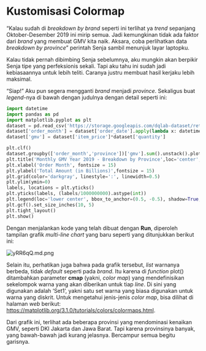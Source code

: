 # Kustomisasi Colormap

“Kalau sudah di _breakdown by brand_ seperti ini terlihat ya _trend_ sepanjang Oktober-Desember 2019 ini mirip semua. Jadi kemungkinan tidak ada faktor dari _brand_ yang membuat GMV kita naik. Aksara, coba perlihatkan data _breakdown by province_” perintah Senja sambil menunjuk layar laptopku.

Kalau tidak pernah dibimbing Senja sebelumnya, aku mungkin akan berpikir Senja tipe yang perfeksionis sekali. Tapi aku tahu ini sudah jadi kebiasaannya untuk lebih teliti. Caranya justru membuat hasil kerjaku lebih maksimal.

“Siap!” Aku pun segera mengganti _brand_ menjadi _province_. Sekaligus buat _legend_-nya di bawah dengan judulnya dengan detail seperti ini:

```python
import datetime
import pandas as pd
import matplotlib.pyplot as plt
dataset = pd.read_csv('https://storage.googleapis.com/dqlab-dataset/retail_raw_reduced.csv')
dataset['order_month'] = dataset['order_date'].apply(lambda x: datetime.datetime.strptime(x, "%Y-%m-%d").strftime('%Y-%m'))
dataset['gmv'] = dataset['item_price']*dataset['quantity']

plt.clf()
dataset.groupby(['order_month','province'])['gmv'].sum().unstack().plot(cmap='Set1')
plt.title('Monthly GMV Year 2019 - Breakdown by Province',loc='center',pad=30, fontsize=20, color='blue')
plt.xlabel('Order Month', fontsize = 15)
plt.ylabel('Total Amount (in Billions)',fontsize = 15)
plt.grid(color='darkgray', linestyle=':', linewidth=0.5)
plt.ylim(ymin=0)
labels, locations = plt.yticks()
plt.yticks(labels, (labels/1000000000).astype(int))
plt.legend(loc='lower center', bbox_to_anchor=(0.5, -0.5), shadow=True, ncol=3, title='Province',fontsize=9, title_fontsize=11)
plt.gcf().set_size_inches(10, 5)
plt.tight_layout()
plt.show()
```

Dengan menjalankan kode yang telah dibuat dengan **Run**, diperoleh tampilan grafik _multi-line chart_ yang baru seperti yang ditunjukkan berikut ini:

![yRR6qQ.md.png](https://iili.io/yRR6qQ.md.png)

Selain itu, perhatikan juga bahwa pada grafik tersebut, _list_ warnanya berbeda, tidak _default_ seperti pada _brand_. Itu karena di _function_ plot() ditambahkan parameter **cmap** (yakni, _color map_) yang mendefinisikan sekelompok warna yang akan diberikan untuk tiap _line_. Di sini yang digunakan adalah ‘Set1’, yakni satu set warna yang biasa digunakan untuk warna yang diskrit. Untuk mengetahui jenis-jenis _color map_, bisa dilihat di halaman _web_ berikut: https://matplotlib.org/3.1.0/tutorials/colors/colormaps.html.

Dari grafik ini, terlihat ada beberapa provinsi yang mendominasi kenaikan GMV, seperti DKI Jakarta dan Jawa Barat. Tapi karena provinsinya banyak, yang bawah-bawah jadi kurang jelasnya. Bercampur semua begitu garisnya.
